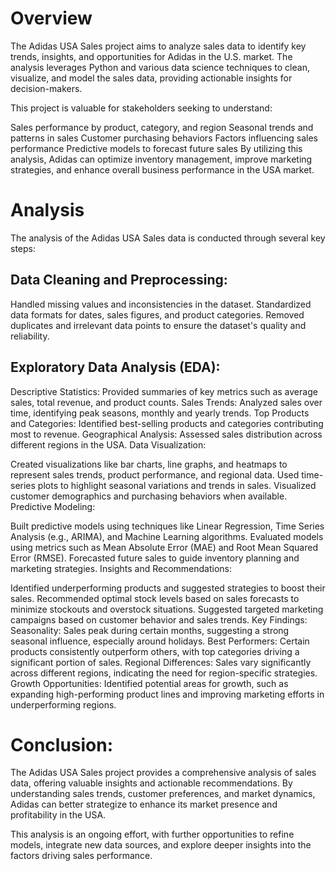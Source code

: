 # Overview
The Adidas USA Sales project aims to analyze sales data to identify key trends, insights, and opportunities for Adidas in the U.S. market. The analysis leverages Python and various data science techniques to clean, visualize, and model the sales data, providing actionable insights for decision-makers.

This project is valuable for stakeholders seeking to understand:

Sales performance by product, category, and region
Seasonal trends and patterns in sales
Customer purchasing behaviors
Factors influencing sales performance
Predictive models to forecast future sales
By utilizing this analysis, Adidas can optimize inventory management, improve marketing strategies, and enhance overall business performance in the USA market.

# Analysis

The analysis of the Adidas USA Sales data is conducted through several key steps:

## Data Cleaning and Preprocessing:

Handled missing values and inconsistencies in the dataset.
Standardized data formats for dates, sales figures, and product categories.
Removed duplicates and irrelevant data points to ensure the dataset's quality and reliability.

## Exploratory Data Analysis (EDA):

Descriptive Statistics: Provided summaries of key metrics such as average sales, total revenue, and product counts.
Sales Trends: Analyzed sales over time, identifying peak seasons, monthly and yearly trends.
Top Products and Categories: Identified best-selling products and categories contributing most to revenue.
Geographical Analysis: Assessed sales distribution across different regions in the USA.
Data Visualization:

Created visualizations like bar charts, line graphs, and heatmaps to represent sales trends, product performance, and regional data.
Used time-series plots to highlight seasonal variations and trends in sales.
Visualized customer demographics and purchasing behaviors when available.
Predictive Modeling:

Built predictive models using techniques like Linear Regression, Time Series Analysis (e.g., ARIMA), and Machine Learning algorithms.
Evaluated models using metrics such as Mean Absolute Error (MAE) and Root Mean Squared Error (RMSE).
Forecasted future sales to guide inventory planning and marketing strategies.
Insights and Recommendations:

Identified underperforming products and suggested strategies to boost their sales.
Recommended optimal stock levels based on sales forecasts to minimize stockouts and overstock situations.
Suggested targeted marketing campaigns based on customer behavior and sales trends.
Key Findings:
Seasonality: Sales peak during certain months, suggesting a strong seasonal influence, especially around holidays.
Best Performers: Certain products consistently outperform others, with top categories driving a significant portion of sales.
Regional Differences: Sales vary significantly across different regions, indicating the need for region-specific strategies.
Growth Opportunities: Identified potential areas for growth, such as expanding high-performing product lines and improving marketing efforts in underperforming regions.

# Conclusion:

The Adidas USA Sales project provides a comprehensive analysis of sales data, offering valuable insights and actionable recommendations. By understanding sales trends, customer preferences, and market dynamics, Adidas can better strategize to enhance its market presence and profitability in the USA.

This analysis is an ongoing effort, with further opportunities to refine models, integrate new data sources, and explore deeper insights into the factors driving sales performance.
